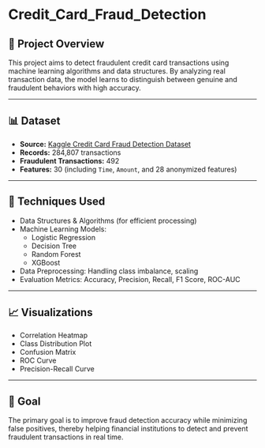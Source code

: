 # Credit_Card_Fraud_Detection
## 📌 Project Overview
This project aims to detect fraudulent credit card transactions using machine learning algorithms and data structures. By analyzing real transaction data, the model learns to distinguish between genuine and fraudulent behaviors with high accuracy.

---

## 📊 Dataset
- **Source:** [Kaggle Credit Card Fraud Detection Dataset](https://www.kaggle.com/mlg-ulb/creditcardfraud)
- **Records:** 284,807 transactions
- **Fraudulent Transactions:** 492
- **Features:** 30 (including `Time`, `Amount`, and 28 anonymized features)

---

## 🧠 Techniques Used
- Data Structures & Algorithms (for efficient processing)
- Machine Learning Models:
  - Logistic Regression
  - Decision Tree
  - Random Forest
  - XGBoost
- Data Preprocessing: Handling class imbalance, scaling
- Evaluation Metrics: Accuracy, Precision, Recall, F1 Score, ROC-AUC

---

## 📈 Visualizations
- Correlation Heatmap
- Class Distribution Plot
- Confusion Matrix
- ROC Curve
- Precision-Recall Curve

---

## 🎯 Goal
The primary goal is to improve fraud detection accuracy while minimizing false positives, thereby helping financial institutions to detect and prevent fraudulent transactions in real time.
